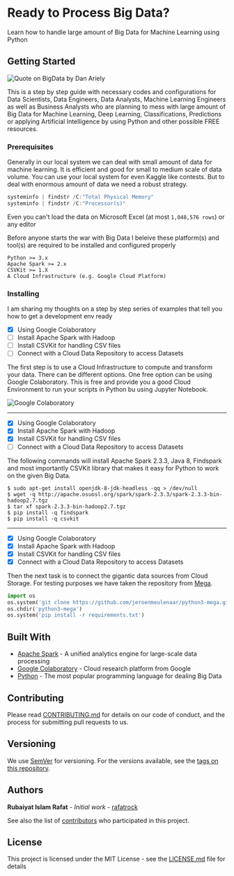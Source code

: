 # Ready to Process Big Data?

Learn how to handle large amount of Big Data for Machine Learning using Python

## Getting Started

![Quote on BigData by Dan Ariely](https://scontent.fmaa1-4.fna.fbcdn.net/v/t1.0-9/29025597_10156279834452053_6491808424697790464_o.png?_nc_cat=102&_nc_ht=scontent.fmaa1-4.fna&oh=45bac59d9687755dae0cd03d4139ed9d&oe=5D43E986)

This is a step by step guide with necessary codes and configurations for Data Scientists, Data Engineers, Data Analysts, Machine Learning Engineers as well as Business Analysts who are planning to mess with large amount of Big Data for Machine Learning, Deep Learning, Classifications, Predictions or applying Artificial Intelligence by using Python and other possible FREE resources.

### Prerequisites

Generally in our local system we can deal with small amount of data for machine learning. It is efficient and good for small to medium scale of data volume. You can use your local system for even Kaggle like contests. But to deal with enormous amount of data we need a robust strategy. 

```PowerShell
systeminfo | findstr /C:"Total Physical Memory"
systeminfo | findstr /C:"Processor(s)"
```

Even you can't load the data on Microsoft Excel (at most `1,048,576 rows`) or any editor 

Before anyone starts the war with Big Data I beleive these platform(s) and tool(s) are required to be installed and configured properly

```
Python >= 3.x
Apache Spark >= 2.x
CSVKit >= 1.X
A Cloud Infrastructure (e.g. Google Cloud Platform)
```

### Installing

I am sharing my thoughts on a step by step series of examples that tell you how to get a development env ready

- [x] Using Google Colaboratory
- [ ] Install Apache Spark with Hadoop
- [ ] Install CSVKit for handling CSV files
- [ ] Connect with a Cloud Data Repository to access Datasets

The first step is to use a Cloud Infrastructure to compute and transform your data. There can be different options. One free option can be using Google Colaboratory. This is free and provide you a good Cloud Environment to run your scripts in Python bu using Jupyter Notebook.

![Google Colaboratory](https://cdn-images-1.medium.com/max/1600/1*9tQN6y8rc3Qwr7V70F1F5g.png)

---

- [x] Using Google Colaboratory
- [x] Install Apache Spark with Hadoop
- [x] Install CSVKit for handling CSV files
- [ ] Connect with a Cloud Data Repository to access Datasets

The following commands will install Apache Spark 2.3.3, Java 8, Findspark and most importantly CSVKit library that makes it easy for Python to work on the given Big Data.

```Shell
$ sudo apt-get install openjdk-8-jdk-headless -qq > /dev/null 
$ wget -q http://apache.osuosl.org/spark/spark-2.3.3/spark-2.3.3-bin-hadoop2.7.tgz 
$ tar xf spark-2.3.3-bin-hadoop2.7.tgz 
$ pip install -q findspark 
$ pip install -q csvkit
```

---

- [x] Using Google Colaboratory
- [x] Install Apache Spark with Hadoop
- [x] Install CSVKit for handling CSV files
- [x] Connect with a Cloud Data Repository to access Datasets

Then the next task is to connect the gigantic data sources from Cloud Storage. For testing purposes we have taken the repository from [Mega](https://mega.nz).

```Python
import os
os.system('git clone https://github.com/jeroenmeulenaar/python3-mega.git')
os.chdir('python3-mega')
os.system('pip install -r requirements.txt')
```

## Built With

* [Apache Spark](https://spark.apache.org) - A unified analytics engine for large-scale data processing
* [Google Colaboratory](https://colab.research.google.com) - Cloud research platform from Google
* [Python](https://www.python.org) - The most popular programming language for dealing Big Data

## Contributing

Please read [CONTRIBUTING.md](CONTRIBUTING.md) for details on our code of conduct, and the process for submitting pull requests to us.

## Versioning

We use [SemVer](http://semver.org/) for versioning. For the versions available, see the [tags on this repository](https://github.com/your/project/tags). 

## Authors

**Rubaiyat Islam Rafat** - *Initial work* - [rafatrock](https://github.com/rafatrock)

See also the list of [contributors](https://github.com/your/project/contributors) who participated in this project.

## License

This project is licensed under the MIT License - see the [LICENSE.md](LICENSE.md) file for details

